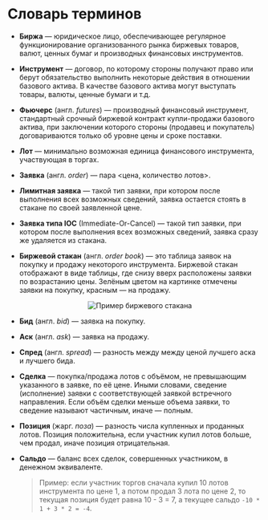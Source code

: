 # Словарь терминов

<a id="exchange"></a>

- **Биржа** — юридическое лицо, обеспечивающее регулярное функционирование организованного рынка биржевых товаров, валют, ценных бумаг и производных финансовых инструментов.

<a id="instrument"></a>

- **Инструмент** — договор, по которому стороны получают право или берут обязательство выполнить некоторые действия в отношении базового актива.
  В качестве базового актива могут выступать товары, валюты, ценные бумаги и т.д.

<a id="futures"></a>

- **Фьючерс** (англ. *futures*) — производный финансовый инструмент, стандартный срочный биржевой контракт купли-продажи базового актива, при заключении которого стороны (продавец и покупатель) договариваются только об уровне цены и сроке поставки.

<a id="lot"></a>

- **Лот** — минимально возможная единица финансового инструмента, участвующая в торгах.

<a id="order"></a>

- **Заявка** (англ. *order*) — пара &lt;цена, количество лотов&gt;.

<a id="limit_order"></a>

- **Лимитная заявка** — такой тип заявки, при котором после выполнения всех возможных сведений, заявка остается стоять в стакане по своей заявленной цене.

<a id="ioc_order"></a>

- **Заявка типа IOC** (Immediate-Or-Cancel) — такой тип заявки, при котором после выполнения всех возможных сведений, заявка сразу же удаляется из стакана.

<a id="order_book"></a>

- **Биржевой стакан** (англ. *order book*) — это таблица заявок на покупку и продажу некоторого инструмента.
  Биржевой стакан отображают в виде таблицы, где снизу вверх расположены заявки по возрастанию цены.
  Зелёным цветом на картинке отмечены заявки на покупку, красным — на продажу.
  <p align="center">
  <img src="{{ book["gitbook.img"] }}/order_book_example.png" title="Пример биржевого стакана">
  </p>

<a id="bid"></a>

- **Бид** (англ. *bid*) — заявка на покупку.

<a id="ask"></a>

- **Аск** (англ. *ask*) — заявка на продажу.

<a id="spread"></a>

- **Спред** (англ. *spread*) — разность между между ценой лучшего аска и лучшего бида.

<a id="deal"></a>

- **Сделка** — покупка/продажа лотов с объёмом, не превышающим указанного в заявке, по её цене.
  Иными словами, сведение (исполнение) заявки с соответствующей заявкой встречного направления.
  Если объём сделки меньше объема заявки, то сведение называют частичным, иначе — полным.

<a id="position"></a>

- **Позиция** (жарг. *поза*) — разность числа купленных и проданных лотов.
  Позиция положительна, если участник купил лотов больше, чем продал, иначе позиция отрицательная.

<a id="saldo"></a>

- **Сальдо** — баланс всех сделок, совершенных участником, в денежном эквиваленте.
  > Пример: если участник торгов сначала купил 10 лотов инструмента по цене 1, а потом продал 3 лота по цене 2, то текущая позиция будет равна 10 - 3 = 7, а текущее сальдо `-10 * 1 + 3 * 2 = -4`.
